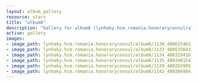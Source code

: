```yaml
---
layout: album_gallery
resource: stars
title: "album8"
description: "Gallery for album8 (lynhaky.hcm.romania.honoraryconsul/album8)"
active: gallery
images:
- image_path: lynhaky.hcm.romania.honoraryconsul/album8/1130_480625462_1168542371296388_7428799011628918776_n.jpg
- image_path: lynhaky.hcm.romania.honoraryconsul/album8/1133_480535643_1168542404629718_2862389041795528152_n.jpg
- image_path: lynhaky.hcm.romania.honoraryconsul/album8/1134_480329416_1168542457963046_281554579709212527_n.jpg
- image_path: lynhaky.hcm.romania.honoraryconsul/album8/1135_480348154_1168542461296379_3239977651033522116_n.jpg
- image_path: lynhaky.hcm.romania.honoraryconsul/album8/1139_480255905_1168542364629722_3416344298295755382_n.jpg
- image_path: lynhaky.hcm.romania.honoraryconsul/album8/1142_480306984_1168542471296378_315463749795566399_n.jpg
---
```

